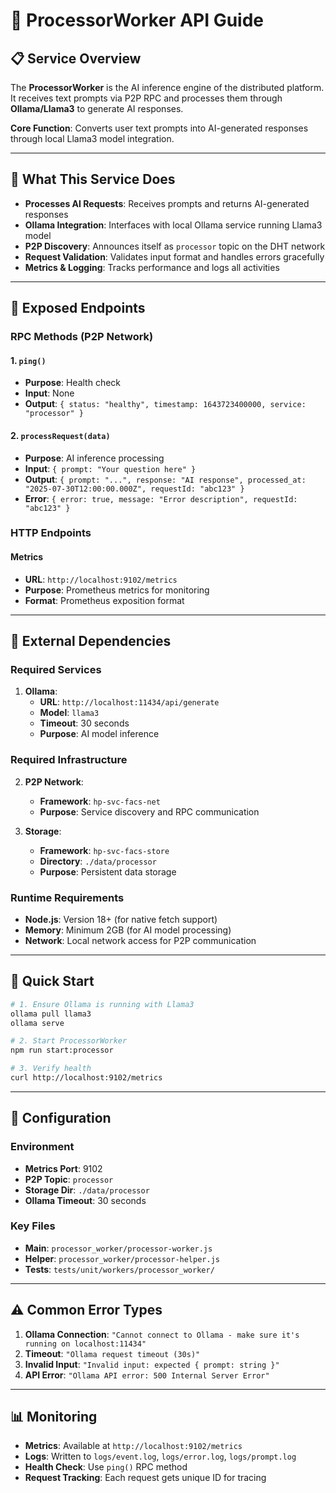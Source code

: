 # 🤖 ProcessorWorker API Guide

## 📋 Service Overview

The **ProcessorWorker** is the AI inference engine of the distributed platform. It receives text prompts via P2P RPC and processes them through **Ollama/Llama3** to generate AI responses.

**Core Function**: Converts user text prompts into AI-generated responses through local Llama3 model integration.

---

## 🎯 What This Service Does

- **Processes AI Requests**: Receives prompts and returns AI-generated responses
- **Ollama Integration**: Interfaces with local Ollama service running Llama3 model
- **P2P Discovery**: Announces itself as `processor` topic on the DHT network
- **Request Validation**: Validates input format and handles errors gracefully
- **Metrics & Logging**: Tracks performance and logs all activities

---

## 📡 Exposed Endpoints

### **RPC Methods** (P2P Network)

#### 1. `ping()`
- **Purpose**: Health check
- **Input**: None
- **Output**: `{ status: "healthy", timestamp: 1643723400000, service: "processor" }`

#### 2. `processRequest(data)`
- **Purpose**: AI inference processing
- **Input**: `{ prompt: "Your question here" }`
- **Output**: `{ prompt: "...", response: "AI response", processed_at: "2025-07-30T12:00:00.000Z", requestId: "abc123" }`
- **Error**: `{ error: true, message: "Error description", requestId: "abc123" }`

### **HTTP Endpoints**

#### Metrics
- **URL**: `http://localhost:9102/metrics`
- **Purpose**: Prometheus metrics for monitoring
- **Format**: Prometheus exposition format

---

## 🔗 External Dependencies

### **Required Services**
1. **Ollama**: 
   - **URL**: `http://localhost:11434/api/generate`
   - **Model**: `llama3`
   - **Timeout**: 30 seconds
   - **Purpose**: AI model inference

### **Required Infrastructure**
2. **P2P Network**: 
   - **Framework**: `hp-svc-facs-net`
   - **Purpose**: Service discovery and RPC communication

3. **Storage**: 
   - **Framework**: `hp-svc-facs-store`
   - **Directory**: `./data/processor`
   - **Purpose**: Persistent data storage

### **Runtime Requirements**
- **Node.js**: Version 18+ (for native fetch support)
- **Memory**: Minimum 2GB (for AI model processing)
- **Network**: Local network access for P2P communication

---

## 🚀 Quick Start

```bash
# 1. Ensure Ollama is running with Llama3
ollama pull llama3
ollama serve

# 2. Start ProcessorWorker
npm run start:processor

# 3. Verify health
curl http://localhost:9102/metrics
```

---

## 🔧 Configuration

### **Environment**
- **Metrics Port**: 9102
- **P2P Topic**: `processor`
- **Storage Dir**: `./data/processor`
- **Ollama Timeout**: 30 seconds

### **Key Files**
- **Main**: `processor_worker/processor-worker.js`
- **Helper**: `processor_worker/processor-helper.js`
- **Tests**: `tests/unit/workers/processor_worker/`

---

## ⚠️ Common Error Types

1. **Ollama Connection**: `"Cannot connect to Ollama - make sure it's running on localhost:11434"`
2. **Timeout**: `"Ollama request timeout (30s)"`
3. **Invalid Input**: `"Invalid input: expected { prompt: string }"`
4. **API Error**: `"Ollama API error: 500 Internal Server Error"`

---

## 📊 Monitoring

- **Metrics**: Available at `http://localhost:9102/metrics`
- **Logs**: Written to `logs/event.log`, `logs/error.log`, `logs/prompt.log`
- **Health Check**: Use `ping()` RPC method
- **Request Tracking**: Each request gets unique ID for tracing